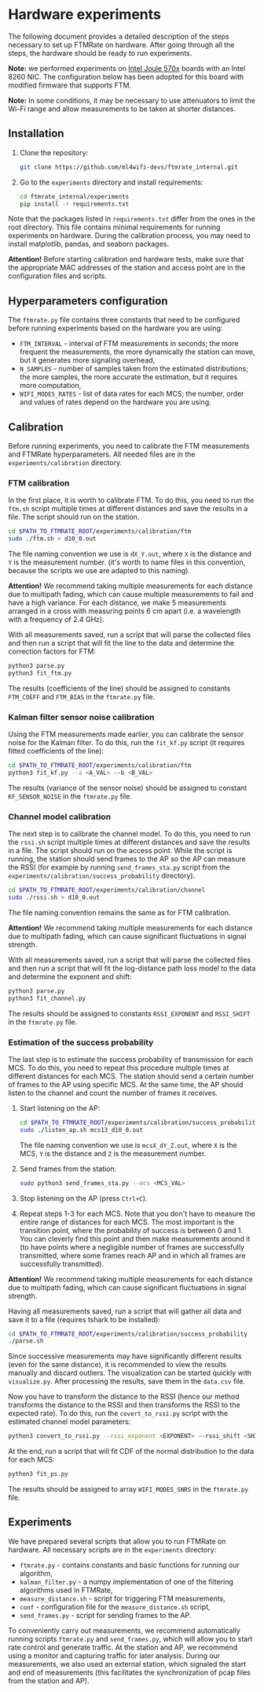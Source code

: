 # Hardware experiments

The following document provides a detailed description of the steps necessary to set up FTMRate on hardware. 
After going through all the steps, the hardware should be ready to run experiments.

**Note:** we performed experiments on [Intel Joule 570x](https://www.intel.com/content/www/us/en/products/sku/96414/intel-joule-570x-developer-kit/specifications.html)
boards with an Intel 8260 NIC. The configuration below has been adopted for this board with modified firmware that supports FTM.

**Note:** In some conditions, it may be necessary to use attenuators to limit the Wi-Fi range and allow measurements to 
be taken at shorter distances.

## Installation

1. Clone the repository:
	```bash
	git clone https://github.com/ml4wifi-devs/ftmrate_internal.git
	```

2. Go to the `experiments` directory and install requirements:
	```bash
	cd ftmrate_internal/experiments
	pip install -r requirements.txt
	```

Note that the packages listed in `requirements.txt` differ from the ones in the root directory. This file contains 
minimal requirements for running experiments on hardware. During the calibration process, you may need to install
matplotlib, pandas, and seaborn packages.

**Attention!** Before starting calibration and hardware tests, make sure that the appropriate MAC addresses of the 
station and access point are in the configuration files and scripts.

## Hyperparameters configuration

The `ftmrate.py` file contains three constants that need to be configured before running experiments based on the
hardware you are using:

- `FTM_INTERVAL` - interval of FTM measurements in seconds; the more frequent the measurements, the more dynamically 
  the station can move, but it generates more signaling overhead,
- `N_SAMPLES` - number of samples taken from the estimated distributions; the more samples, the more accurate the 
  estimation, but it requires more computation,
- `WIFI_MODES_RATES` - list of data rates for each MCS; the number, order and values of rates depend on the hardware 
  you are using.

## Calibration

Before running experiments, you need to calibrate the FTM measurements and FTMRate hyperparameters.
All needed files are in the `experiments/calibration` directory.

### FTM calibration

In the first place, it is worth to calibrate FTM. To do this, you need to run the `ftm.sh` script multiple times at 
different distances and save the results in a file. The script should run on the station.

```bash
cd $PATH_TO_FTMRATE_ROOT/experiments/calibration/ftm
sudo ./ftm.sh > d10_0.out
```

The file naming convention we use is `dX_Y.out`, where `X` is the distance and `Y` is the measurement number.
(it's worth to name files in this convention, because the scripts we use are adapted to this naming).

**Attention!** We recommend taking multiple measurements for each distance due to multipath fading, which can cause 
multiple measurements to fail and have a high variance. For each distance, we make 5 measurements arranged in a cross 
with measuring points 6 cm apart (i.e. a wavelength with a frequency of 2.4 GHz).

With all measurements saved, run a script that will parse the collected files and then run a script that will fit the 
line to the data and determine the correction factors for FTM:

```bash
python3 parse.py
python3 fit_ftm.py
```

The results (coefficients of the line) should be assigned to constants `FTM_COEFF` and `FTM_BIAS` in the `ftmrate.py` file.

### Kalman filter sensor noise calibration

Using the FTM measurements made earlier, you can calibrate the sensor noise for the Kalman filter. To do this, run the
`fit_kf.py` script (it requires fitted coefficients of the line):

```bash
cd $PATH_TO_FTMRATE_ROOT/experiments/calibration/ftm
python3 fit_kf.py --a <A_VAL> --b <B_VAL>
```

The results (variance of the sensor noise) should be assigned to constant `KF_SENSOR_NOISE` in the `ftmrate.py` file.

### Channel model calibration

The next step is to calibrate the channel model. To do this, you need to run the `rssi.sh` script multiple times at
different distances and save the results in a file. The script should run on the access point. While the script is 
running, the station should send frames to the AP so the AP can measure the RSSI (for example by running 
`send_frames_sta.py` script from the `experiments/calibration/success_probability` directory).

```bash
cd $PATH_TO_FTMRATE_ROOT/experiments/calibration/channel
sudo ./rssi.sh > d10_0.out
```

The file naming convention remains the same as for FTM calibration.

**Attention!** We recommend taking multiple measurements for each distance due to multipath fading, which can cause 
significant fluctuations in signal strength.

With all measurements saved, run a script that will parse the collected files and then run a script that will fit the
log-distance path loss model to the data and determine the exponent and shift:

```bash
python3 parse.py
python3 fit_channel.py
```

The results should be assigned to constants `RSSI_EXPONENT` and `RSSI_SHIFT` in the `ftmrate.py` file.

### Estimation of the success probability

The last step is to estimate the success probability of transmission for each MCS. To do this, you need to repeat this 
procedure multiple times at different distances for each MCS. The station should send a certain number of frames to the 
AP using specific MCS. At the same time, the AP should listen to the channel and count the number of frames it receives.

1. Start listening on the AP:
    ```bash
    cd $PATH_TO_FTMRATE_ROOT/experiments/calibration/success_probability
    sudo ./listen_ap.sh mcs13_d10_0.out
    ```
   The file naming convention we use is `mcsX_dY_Z.out`, where `X` is the MCS, `Y` is the distance and `Z` is the
   measurement number.

2. Send frames from the station:
    ```bash
    sudo python3 send_frames_sta.py --mcs <MCS_VAL>
    ```
    
3. Stop listening on the AP (press `Ctrl+C`).

4. Repeat steps 1-3 for each MCS. Note that you don't have to measure the entire range of distances for each MCS.
   The most important is the transition point, where the probability of success is between 0 and 1. You can cleverly 
   find this point and then make measurements around it (to have points where a negligible number of frames are 
   successfully transmitted, where some frames reach AP and in which all frames are successfully transmitted).

**Attention!** We recommend taking multiple measurements for each distance due to multipath fading, which can cause 
significant fluctuations in signal strength.

Having all measurements saved, run a script that will gather all data and save it to a file (requires tshark to be installed):

```bash
cd $PATH_TO_FTMRATE_ROOT/experiments/calibration/success_probability
./parse.sh
```

Since successive measurements may have significantly different results (even for the same distance), it is recommended 
to view the results manually and discard outliers. The visualization can be started quickly with `visualize.py`.
After processing the results, save them in the `data.csv` file.

Now you have to transform the distance to the RSSI (hence our method transforms the distance to the RSSI and then
transforms the RSSI to the expected rate). To do this, run the `covert_to_rssi.py` script with the estimated channel
model parameters:

```bash
python3 convert_to_rssi.py --rssi_exponent <EXPONENT> --rssi_shift <SHIFT>
```

At the end, run a script that will fit CDF of the normal distribution to the data for each MCS:

```bash
python3 fit_ps.py
```

The results should be assigned to array `WIFI_MODES_SNRS` in the `ftmrate.py` file.

## Experiments

We have prepared several scripts that allow you to run FTMRate on hardware. All necessary scripts are in the `experiments`
directory:

- `ftmrate.py` - contains constants and basic functions for running our algorithm,
- `kalman_filter.py` - a numpy implementation of one of the filtering algorithms used in FTMRate,
- `measure_distance.sh` - script for triggering FTM measurements,
- `conf` - configuration file for the `measure_distance.sh` script,
- `send_frames.py` - script for sending frames to the AP.

To conveniently carry out measurements, we recommend automatically running scripts `ftmrate.py` and `send_frames.py`, 
which will allow you to start rate control and generate traffic. At the station and AP, we recommend using a monitor 
and capturing traffic for later analysis. During our measurements, we also used an external station, which signaled the 
start and end of measurements (this facilitates the synchronization of pcap files from the station and AP).
